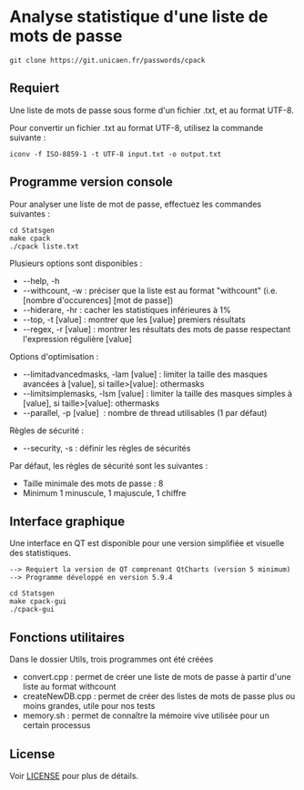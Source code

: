 # Analyse statistique d'une liste de mots de passe

```shell
git clone https://git.unicaen.fr/passwords/cpack
```

## Requiert

Une liste de mots de passe sous forme d'un fichier .txt, et au format UTF-8.

Pour convertir un fichier .txt au format UTF-8, utilisez la commande suivante :

```shell
iconv -f ISO-8859-1 -t UTF-8 input.txt -o output.txt
```


## Programme version console

Pour analyser une liste de mot de passe, effectuez les commandes suivantes :

```shell
cd Statsgen
make cpack
./cpack liste.txt
```

Plusieurs options sont disponibles :
 * --help, -h
 * --withcount, -w     : préciser que la liste est au format "withcount" (i.e. [nombre d'occurences] [mot de passe])
 * --hiderare, -hr     : cacher les statistiques inférieures à 1%
 * --top, -t [value]   : montrer que les [value] premiers résultats
 * --regex, -r [value] : montrer les résultats des mots de passe respectant l'expression régulière [value]

Options d'optimisation :
 * --limitadvancedmasks, -lam [value] : limiter la taille des masques avancées à [value], si taille>[value]: othermasks
 * --limitsimplemasks, -lsm [value]   : limiter la taille des masques simples à [value], si taille>[value]: othermasks
 * --parallel, -p [value] 	      : nombre de thread utilisables (1 par défaut)
    
Règles de sécurité :
 * --security, -s : définir les règles de sécurités

Par défaut, les règles de sécurité sont les suivantes :
 * Taille minimale des mots de passe : 8
 * Minimum 1 minuscule, 1 majuscule, 1 chiffre


## Interface graphique

Une interface en QT est disponible pour une version simplifiée et visuelle des statistiques.

	--> Requiert la version de QT comprenant QtCharts (version 5 minimum)
	--> Programme développé en version 5.9.4

```shell
cd Statsgen
make cpack-gui
./cpack-gui
```


## Fonctions utilitaires

Dans le dossier Utils, trois programmes ont été créées
 * convert.cpp : permet de créer une liste de mots de passe à partir d'une liste au format withcount
 * createNewDB.cpp : permet de créer des listes de mots de passe plus ou moins grandes, utile pour nos tests
 * memory.sh : permet de connaître la mémoire vive utilisée pour un certain processus

## License

Voir [LICENSE](LICENSE) pour plus de détails.
